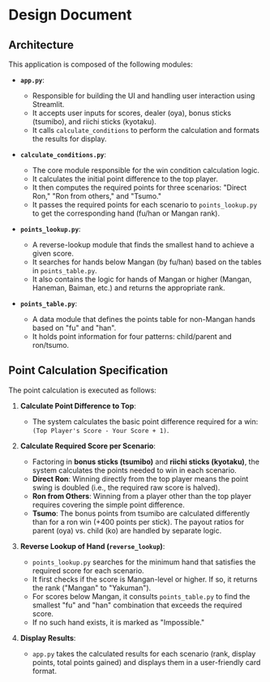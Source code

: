 # Design Document

## Architecture

This application is composed of the following modules:

- **`app.py`**:
  - Responsible for building the UI and handling user interaction using Streamlit.
  - It accepts user inputs for scores, dealer (oya), bonus sticks (tsumibo), and riichi sticks (kyotaku).
  - It calls `calculate_conditions` to perform the calculation and formats the results for display.

- **`calculate_conditions.py`**:
  - The core module responsible for the win condition calculation logic.
  - It calculates the initial point difference to the top player.
  - It then computes the required points for three scenarios: "Direct Ron," "Ron from others," and "Tsumo."
  - It passes the required points for each scenario to `points_lookup.py` to get the corresponding hand (fu/han or Mangan rank).

- **`points_lookup.py`**:
  - A reverse-lookup module that finds the smallest hand to achieve a given score.
  - It searches for hands below Mangan (by fu/han) based on the tables in `points_table.py`.
  - It also contains the logic for hands of Mangan or higher (Mangan, Haneman, Baiman, etc.) and returns the appropriate rank.

- **`points_table.py`**:
  - A data module that defines the points table for non-Mangan hands based on "fu" and "han".
  - It holds point information for four patterns: child/parent and ron/tsumo.

## Point Calculation Specification

The point calculation is executed as follows:

1.  **Calculate Point Difference to Top**:
    - The system calculates the basic point difference required for a win: `(Top Player's Score - Your Score + 1)`.

2.  **Calculate Required Score per Scenario**:
    - Factoring in **bonus sticks (tsumibo)** and **riichi sticks (kyotaku)**, the system calculates the points needed to win in each scenario.
    - **Direct Ron**: Winning directly from the top player means the point swing is doubled (i.e., the required raw score is halved).
    - **Ron from Others**: Winning from a player other than the top player requires covering the simple point difference.
    - **Tsumo**: The bonus points from tsumibo are calculated differently than for a ron win (+400 points per stick). The payout ratios for parent (oya) vs. child (ko) are handled by separate logic.

3.  **Reverse Lookup of Hand (`reverse_lookup`)**:
    - `points_lookup.py` searches for the minimum hand that satisfies the required score for each scenario.
    - It first checks if the score is Mangan-level or higher. If so, it returns the rank ("Mangan" to "Yakuman").
    - For scores below Mangan, it consults `points_table.py` to find the smallest "fu" and "han" combination that exceeds the required score.
    - If no such hand exists, it is marked as "Impossible."

4.  **Display Results**:
    - `app.py` takes the calculated results for each scenario (rank, display points, total points gained) and displays them in a user-friendly card format.
